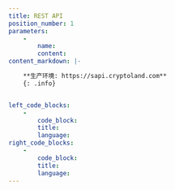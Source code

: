 ```yaml
---
title: REST API
position_number: 1
parameters:
    -
        name:
        content:
content_markdown: |-

    **生产环境: https://sapi.cryptoland.com**
    {: .info}


left_code_blocks:
    -
        code_block:
        title:
        language:
right_code_blocks:
    -
        code_block:
        title:
        language:
---
```

